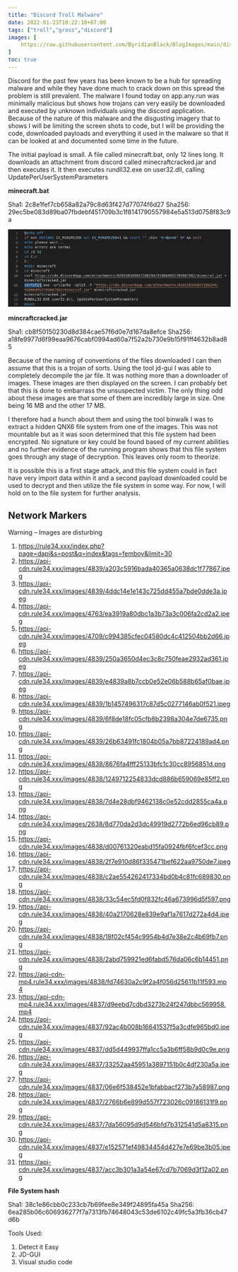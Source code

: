 ```yaml
---
title: "Discord Troll Malware"
date: 2022-01-23T10:22:10+07:00
tags: ["troll","gross","discord"]
images: [
    https://raw.githubusercontent.com/ByridianBlack/BlogImages/main/discord/0.png,
]
toc: true
---
```




Discord for the past few years has been known to be a hub for spreading malware and while they have done much to crack down on this spread the problem is still prevalent. The malware I found today on app.any.run was minimally malicious but shows how trojans can very easily be downloaded and executed by unknown individuals using the discord application. Because of the nature of this malware and the disgusting imagery that to shows I will be limiting the screen shots to code, but I will be providing the code, downloaded payloads and everything it used in the malware so that it can be looked at and documented some time in the future.

The initial payload is small. A file called minecraft.bat, only 12 lines long. It downloads an attachment from discord called minecraftcracked.jar and then executes it. It then executes rundll32.exe on user32.dll, calling UpdatePerUserSystemParameters

**minecraft.bat**

Sha1: 2c8e1fef7cb658a82a79c8d63f427d77074f6d27
Sha256: 29ec5be083d89ba07fbdebf451709b3c1f8141790557984e5a513d0758f83c9a

![image](https://raw.githubusercontent.com/ByridianBlack/BlogImages/main/discord/0.png)

**mincraftcracked.jar**

Sha1: cb8f50150230d8d384cae57f6d0e7d167da8efce
Sha256: a18fe9977d6f99eaa9676cabf0994ad60a7f52a2b730e9b15f91ff4632b8ad85

Because of the naming of conventions of the files downloaded I can then assume that this is a trojan of sorts. Using the tool jd-gui I was able to completely decompile the jar file. It was nothing more than a downloader of images. These images are then displayed on the screen. I can probably bet that this is done to embarrass the unsuspected victim. The only thing odd about these images are that some of them are incredibly large in size. One being 16 MB and the other 17 MB.

I therefore had a hunch about them and using the tool binwalk I was to extract a hidden QNX6 file system from one of the images. This was not mountable but as it was soon determined that this file system had been encrypted. No signature or key could be found based of my current abilities and no further evidence of the running program shows that this file system goes through any stage of decryption. This leaves only room to theorize.

It is possible this is a first stage attack, and this file system could in fact have very import data
within it and a second payload downloaded could be used to decrypt and then utilize the file
system in some way. For now, I will hold on to the file system for further analysis.

## Network Markers

Warning – Images are disturbing

1. https://rule34.xxx/index.php?page=dapi&s=post&q=index&tags=femboy&limit=30
2. https://api-cdn.rule34.xxx/images/4839/a203c5916bada40365a0638dc1f77867.jpeg
3. https://api-cdn.rule34.xxx/images/4839/4ddc14e1e143c725dd455a7bde0dde3a.jpeg
4. https://api-cdn.rule34.xxx/images/4763/ea3919a80dbc1a3b73a3c006fa2cd2a2.jpeg
5. https://api-cdn.rule34.xxx/images/4709/c994385cfec04580dc4c412504bb2d66.jpeg
6. https://api-cdn.rule34.xxx/images/4839/250a3650d4ec3c8c750feae2932ad361.jpeg
7. https://api-cdn.rule34.xxx/images/4839/e4839a8b7ccb0e52e06b588b65af0bae.jpeg
8. https://api-cdn.rule34.xxx/images/4839/1b1457496317c87d5c0277146ab0f521.jpeg
9. https://api-cdn.rule34.xxx/images/4839/6f8de18fc05cfb8b2398a304e7de6735.png
10. https://api-cdn.rule34.xxx/images/4839/26b63491fc1804b05a7bb87224189ad4.png
11. https://api-cdn.rule34.xxx/images/4838/8676fa4fff25133bfc1c30cc8956851d.png
12. https://api-cdn.rule34.xxx/images/4838/1249712254833dcd886b659069e85ff2.png
13. https://api-cdn.rule34.xxx/images/4838/7d4e28dbf9462138c0e52cdd2855ca4a.png
14. https://api-cdn.rule34.xxx/images/2638/8d770da2d3dc49919d2772b6ed96cb89.png
15. https://api-cdn.rule34.xxx/images/4838/d00761320eabd15fa0924fbf6fcef3cc.png
16. https://api-cdn.rule34.xxx/images/4838/2f7e910d86f335471bef622aa9750de7.jpeg
17. https://api-cdn.rule34.xxx/images/4838/c2ae554262417334bd0b4c81fc689830.png
18. https://api-cdn.rule34.xxx/images/4838/33c54ec5fd0f832fc46a673996d5f597.png
19. https://api-cdn.rule34.xxx/images/4838/40a2170628e839e9af1a7617d272a4d4.jpeg
20. https://api-cdn.rule34.xxx/images/4838/18f02cf454c9954b4d7e38e2c4b69fb7.png
21. https://api-cdn.rule34.xxx/images/4838/2abd759921ed6fabd576da06c6b14451.png
22. https://api-cdn-mp4.rule34.xxx/images/4838/fd74630a2c9f2a4f056d25611b11f593.mp4
23. https://api-cdn-mp4.rule34.xxx/images/4837/d9eebd7cdbd3273b24f247dbbc569958.mp4
24. https://api-cdn.rule34.xxx/images/4837/92ac4b008b16641537f5a3cdfe965bd0.jpeg
25. https://api-cdn.rule34.xxx/images/4837/dd5d449937ffa1cc5a3b6ff58b9d0c9e.png
26. https://api-cdn.rule34.xxx/images/4837/33252aa45951a3897151b0c4df230a5a.jpeg
27. https://api-cdn.rule34.xxx/images/4837/06e6f538452e1bfabbacf273b7a58987.png
28. https://api-cdn.rule34.xxx/images/4837/2766b6e899d557f723026c09186131f9.png
29. https://api-cdn.rule34.xxx/images/4837/7da56095d9d546bfd7b312541d5a8315.png
30. https://api-cdn.rule34.xxx/images/4837/e152571ef49834454d427e7e69be3b05.jpeg
31. https://api-cdn.rule34.xxx/images/4837/acc3b301a3a54e67cd7b7069d3f12a02.png

**File System hash**

Sha1: 38c1e86cbb0c233cb7b69fee8e349f24895fa45a
Sha256: 6ea285b06c606936277f7a7313fb74648043c53de6102c49fc5a3fb36cb47d6b

Tools Used:
1. Detect it Easy
2. JD-GUI
3. Visual studio code